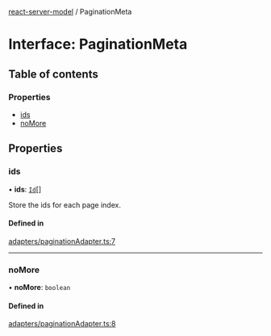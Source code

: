 [react-server-model](../README.md) / PaginationMeta

# Interface: PaginationMeta

## Table of contents

### Properties

- [ids](PaginationMeta.md#ids)
- [noMore](PaginationMeta.md#nomore)

## Properties

### ids

• **ids**: [`Id`](../README.md#id)[]

Store the ids for each page index.

#### Defined in

[adapters/paginationAdapter.ts:7](https://github.com/jason89521/react-fetch/blob/f9fe784/src/lib/adapters/paginationAdapter.ts#L7)

___

### noMore

• **noMore**: `boolean`

#### Defined in

[adapters/paginationAdapter.ts:8](https://github.com/jason89521/react-fetch/blob/f9fe784/src/lib/adapters/paginationAdapter.ts#L8)
